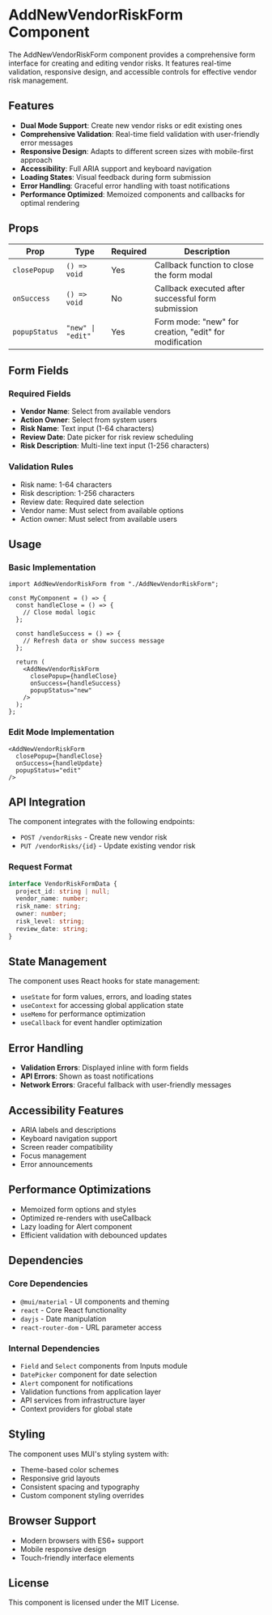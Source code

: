 # AddNewVendorRiskForm Component

The AddNewVendorRiskForm component provides a comprehensive form interface for creating and editing vendor risks. It features real-time validation, responsive design, and accessible controls for effective vendor risk management.

## Features

- **Dual Mode Support**: Create new vendor risks or edit existing ones
- **Comprehensive Validation**: Real-time field validation with user-friendly error messages
- **Responsive Design**: Adapts to different screen sizes with mobile-first approach
- **Accessibility**: Full ARIA support and keyboard navigation
- **Loading States**: Visual feedback during form submission
- **Error Handling**: Graceful error handling with toast notifications
- **Performance Optimized**: Memoized components and callbacks for optimal rendering

## Props

| Prop          | Type              | Required | Description                                            |
| ------------- | ----------------- | -------- | ------------------------------------------------------ |
| `closePopup`  | `() => void`      | Yes      | Callback function to close the form modal              |
| `onSuccess`   | `() => void`      | No       | Callback executed after successful form submission     |
| `popupStatus` | `"new" \| "edit"` | Yes      | Form mode: "new" for creation, "edit" for modification |

## Form Fields

### Required Fields

- **Vendor Name**: Select from available vendors
- **Action Owner**: Select from system users
- **Risk Name**: Text input (1-64 characters)
- **Review Date**: Date picker for risk review scheduling
- **Risk Description**: Multi-line text input (1-256 characters)

### Validation Rules

- Risk name: 1-64 characters
- Risk description: 1-256 characters
- Review date: Required date selection
- Vendor name: Must select from available options
- Action owner: Must select from available users

## Usage

### Basic Implementation

```tsx
import AddNewVendorRiskForm from "./AddNewVendorRiskForm";

const MyComponent = () => {
  const handleClose = () => {
    // Close modal logic
  };

  const handleSuccess = () => {
    // Refresh data or show success message
  };

  return (
    <AddNewVendorRiskForm
      closePopup={handleClose}
      onSuccess={handleSuccess}
      popupStatus="new"
    />
  );
};
```

### Edit Mode Implementation

```tsx
<AddNewVendorRiskForm
  closePopup={handleClose}
  onSuccess={handleUpdate}
  popupStatus="edit"
/>
```

## API Integration

The component integrates with the following endpoints:

- `POST /vendorRisks` - Create new vendor risk
- `PUT /vendorRisks/{id}` - Update existing vendor risk

### Request Format

```typescript
interface VendorRiskFormData {
  project_id: string | null;
  vendor_name: number;
  risk_name: string;
  owner: number;
  risk_level: string;
  review_date: string;
}
```

## State Management

The component uses React hooks for state management:

- `useState` for form values, errors, and loading states
- `useContext` for accessing global application state
- `useMemo` for performance optimization
- `useCallback` for event handler optimization

## Error Handling

- **Validation Errors**: Displayed inline with form fields
- **API Errors**: Shown as toast notifications
- **Network Errors**: Graceful fallback with user-friendly messages

## Accessibility Features

- ARIA labels and descriptions
- Keyboard navigation support
- Screen reader compatibility
- Focus management
- Error announcements

## Performance Optimizations

- Memoized form options and styles
- Optimized re-renders with useCallback
- Lazy loading for Alert component
- Efficient validation with debounced updates

## Dependencies

### Core Dependencies

- `@mui/material` - UI components and theming
- `react` - Core React functionality
- `dayjs` - Date manipulation
- `react-router-dom` - URL parameter access

### Internal Dependencies

- `Field` and `Select` components from Inputs module
- `DatePicker` component for date selection
- `Alert` component for notifications
- Validation functions from application layer
- API services from infrastructure layer
- Context providers for global state

## Styling

The component uses MUI's styling system with:

- Theme-based color schemes
- Responsive grid layouts
- Consistent spacing and typography
- Custom component styling overrides

## Browser Support

- Modern browsers with ES6+ support
- Mobile responsive design
- Touch-friendly interface elements

## License

This component is licensed under the MIT License.
